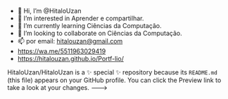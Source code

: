- 👋 Hi, I’m @HitaloUzan
- 👀 I’m interested in Aprender e compartilhar.
- 🌱 I’m currently learning  Ciências da Computação.
- 💞️ I’m looking to collaborate on Ciências da Computação.
- 📫 por email: hitalouzan@gmail.com
- https://wa.me/5511963029419
- https://hitalouzan.github.io/Portf-lio/
 
HitaloUzan/HitaloUzan is a ✨ special ✨ repository because its `README.md` (this file) appears on your GitHub profile.
You can click the Preview link to take a look at your changes.
--->
